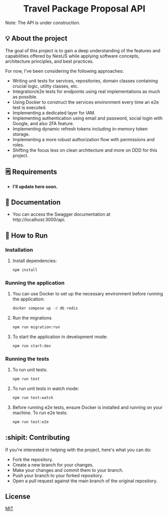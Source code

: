 <h1 style="text-align: center;">Travel Package Proposal API </h1>

Note: The API is under construction. 

## :bulb: About the project

The goal of this project is to gain a deep understanding of the features and capabilities offered by NestJS while applying software concepts, architecture principles, and best practices. 

For now, I've been considering the following approaches:

- Writing unit tests for services, repositories, domain classes containing crucial logic, utility classes, etc.
- Integration/e2e tests for endpoints using real implementations as much as possible.
- Using Docker to construct the services environment every time an e2e test is executed.
- Implementing a dedicated layer for IAM.
- Implementing authentication using email and password, social login with Google, and also 2FA feature.
- Implementing dynamic refresh tokens including in-memory token storage.
- Implementing a more robust authorization flow with permissions and roles.
- Shifting the focus less on clean architecture and more on DDD for this project.

## :spiral_notepad: Requirements

- **I'll update here soon.**

## :page_facing_up: Documentation

- You can access the Swagger documentation at http://localhost:3000/api.

## :white_square_button: How to Run

### Installation
1. Install dependencies:
   ```bash
   npm install

### Running the application
1. You can use Docker to set up the necessary environment before running the application:
   ```bash
   docker compose up -d db redis

2. Run the migrations
   ```bash
   npm run migration:run

3. To start the application in development mode:
   ```bash
   npm run start:dev

### Running the tests
1. To run unit tests:
   ```bash
   npm run test

2. To run unit tests in watch mode:
   ```bash
   npm run test:watch
   
3. Before running e2e tests, ensure Docker is installed and running on your machine. To run e2e tests:
   ```bash
   npm run test:e2e

## :shipit: Contributing

If you're interested in helping with the project, here's what you can do:

- Fork the repository.
- Create a new branch for your changes.
- Make your changes and commit them to your branch.
- Push your branch to your forked repository.
- Open a pull request against the main branch of the original repository.

## License

[MIT](https://choosealicense.com/licenses/mit/)
